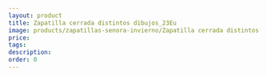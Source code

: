 ```yaml
---
layout: product
title: Zapatilla cerrada distintos dibujos_23Eu
image: products/zapatillas-senora-invierno/Zapatilla cerrada distintos dibujos_23Eu.jpeg
price: 
tags: 
description: 
order: 0
---
```

